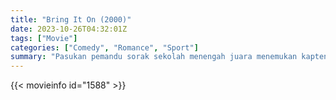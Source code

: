 ```yaml
---
title: "Bring It On (2000)"
date: 2023-10-26T04:32:01Z
tags: ["Movie"]
categories: ["Comedy", "Romance", "Sport"]
summary: "Pasukan pemandu sorak sekolah menengah juara menemukan kapten sebelumnya mencuri semua rutinitas terbaik mereka dari sekolah dalam kota dan harus berjuang untuk bersaing di kejuaraan tahun ini."
---
```


<mux-player stream-type="on-demand"
src="https://kp3d-my.sharepoint.com/personal/ryoo_kp3d_onmicrosoft_com/_layouts/15/download.aspx?share=EUBCcw5t1C9IrMpnGeFbZywBYWVuudCraOYk4EKiUcRmZw" prefer-playback="mse" controls>

</mux-player>


{{< movieinfo id="1588" >}}

<script src="https://cdn.jsdelivr.net/npm/@mux/mux-player"></script>

 <script type="application/ld+json ">
{
"@context": "https://schema.org/",
"@type": "VideoObject",
"name": "Bring It On (2000)",
"contentUrl": "https://stream.mux.com/s01GPXgy02bTHjINgru9luhJDy1B31cJgJip00Hke78kiI.m3u8",
"thumbnailUrl": "https://www.themoviedb.org/t/p/original/chQ7r8gGkzBSSuqcGffUIokEIpd.jpg?width=314&fit_mode=preserve&time=25",
"uploadDate": "2023-10-26T04:32:01Z",
}

</script>